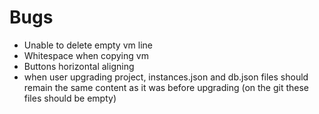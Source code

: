 # Bugs

<ul>
  <li>Unable to delete empty vm line</li>
  <li>Whitespace when copying vm</li>
  <li>Buttons horizontal aligning</li>
  <li>when user upgrading project, instances.json and db.json files should remain the same content as it was before upgrading (on the git these files should be empty)</li>
</ul>